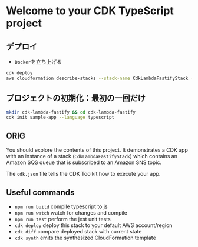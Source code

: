 # Welcome to your CDK TypeScript project

## デプロイ

- `Docker`を立ち上げる

```sh
cdk deploy
aws cloudformation describe-stacks --stack-name CdkLambdaFastifyStack --query "Stacks[0].Outputs[?OutputKey=='LFApiGatewayUrl'].OutputValue" --output text | xargs curl
```

## プロジェクトの初期化：最初の一回だけ

```sh
mkdir cdk-lambda-fastify && cd cdk-lambda-fastify
cdk init sample-app --language typescript
```

## ORIG

You should explore the contents of this project. It demonstrates a CDK app with an instance of a stack (`CdkLambdaFastifyStack`)
which contains an Amazon SQS queue that is subscribed to an Amazon SNS topic.

The `cdk.json` file tells the CDK Toolkit how to execute your app.

## Useful commands

- `npm run build`   compile typescript to js
- `npm run watch`   watch for changes and compile
- `npm run test`    perform the jest unit tests
- `cdk deploy`      deploy this stack to your default AWS account/region
- `cdk diff`        compare deployed stack with current state
- `cdk synth`       emits the synthesized CloudFormation template
